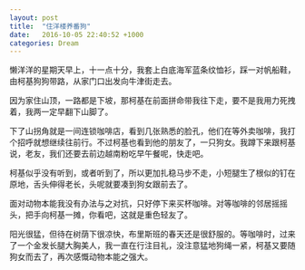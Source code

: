 ```yaml
---
layout: post
title:  "住洋楼养番狗"
date:   2016-10-05 22:40:52 +1000
categories: Dream
---
```


懒洋洋的星期天早上，十一点十分，我套上白底海军蓝条纹恤衫，踩一对帆船鞋，由柯基狗狗带路，从家门口出发向牛津街走去。

因为家住山顶，一路都是下坡，那柯基在前面拼命带我往下走，要不是我用力死拽着，我两一定早翻下山脚了。

下了山拐角就是一间连锁咖啡店，看到几张熟悉的脸孔，他们在等外卖咖啡，我打个招呼就想继续往前行。不过柯基也看到他的朋友了，一只狗女。我蹲下来跟柯基说，老友，我们还要去前边越南粉吃早午餐呢，快走吧。

柯基似乎没有听到，或者听到了，所以更加扎稳马步不走，小短腿生了根似的钉在原地，舌头伸得老长，头呢就要凑到狗女跟前去了。

面对动物本能我没有办法与之对抗，只好停下来买杯咖啡。对等咖啡的邻居摇摇头，把手向柯基一摊，你看吧，这就是重色轻友了。

阳光很猛，但待在树荫下很凉快，布里斯班的春天还是很舒服的。等咖啡时，过来了一个金发长腿大胸美人，我一直在行注目礼，没注意猛地狗绳一紧，柯基又要随狗女而去了，再次感慨动物本能之强大。